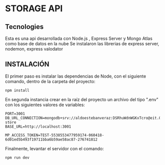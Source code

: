 # STORAGE API

## Tecnologies

Esta es una api desarrollada con Node.js , Express Server y Mongo Atlas como base de datos en la nube
Se instalaron las librerias de express server, nodemon, express valodator

## INSTALACIÓN

El primer paso es instalar las dependencias de Node, con el siguiente comando, dentro de la carpeta del proyecto:

```
npm install

```

En segunda instancia crear en la raíz del proyecto un archivo del tipo ".env" con los siguientes valores de variables:

```
PORT=3001
DB_URL_CONNECTION=mongodb+srv://aldoestebanveraz:DSRhuWdnWGKxTcro@eit.07qfkrv.mongodb.net/figures-store
BASE_URL=http://localhost:3001

MP_ACCESS_TOKEN=TEST-5538553477959174-060418-6d01ed5b493f19711bba6b59ae58ac87-276741812

```

Finalmente, levantar el servidor con el comando:

```
npm run dev

```
